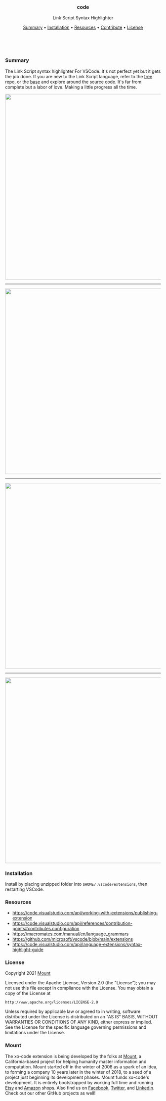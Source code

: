 
<br/>
<br/>
<br/>
<br/>
<br/>
<br/>
<br/>

<h3 align='center'>code</h3>
<p align='center'>
  Link Script Syntax Highlighter
</p>

<p align='center'>
  <a href='#summary'>Summary</a> •
  <a href='#installation'>Installation</a> •
  <a href='#resources'>Resources</a> •
  <a href='#contribute'>Contribute</a> •
  <a href='#license'>License</a>
</p>

<br/>
<br/>
<br/>

### Summary

The Link Script syntax highlighter For VSCode. It's not perfect yet but it gets the job done. If you are new to the Link Script language, refer to the [tree](https://github.com/link-script/tree) repo, or the [base](https://github.com/link-script/base) and explore around the source code. It's far from complete but a labor of love. Making a little progress all the time.

<img src="https://github.com/link-script/code/blob/work/snap.png?raw=true" width="600" />

---

<img src="https://github.com/link-script/code/blob/work/snap5.png?raw=true" width="600" />

---

<img src="https://github.com/link-script/code/blob/work/snap2.png?raw=true" width="600" />

---

<img src="https://github.com/link-script/code/blob/work/snap7.png?raw=true" width="600" />

### Installation

Install by placing unzipped folder into `$HOME/.vscode/extensions`, then restarting VSCode.

### Resources

- https://code.visualstudio.com/api/working-with-extensions/publishing-extension
- https://code.visualstudio.com/api/references/contribution-points#contributes.configuration
- https://macromates.com/manual/en/language_grammars
- https://github.com/microsoft/vscode/blob/main/extensions
- https://code.visualstudio.com/api/language-extensions/syntax-highlight-guide

### License

Copyright 2021 <a href='https://mount.build'>Mount</a>

Licensed under the Apache License, Version 2.0 (the "License");
you may not use this file except in compliance with the License.
You may obtain a copy of the License at

    http://www.apache.org/licenses/LICENSE-2.0

Unless required by applicable law or agreed to in writing, software
distributed under the License is distributed on an "AS IS" BASIS,
WITHOUT WARRANTIES OR CONDITIONS OF ANY KIND, either express or implied.
See the License for the specific language governing permissions and
limitations under the License.

### Mount

The xo-code extension is being developed by the folks at [Mount](https://mount.build), a California-based project for helping humanity master information and computation. Mount started off in the winter of 2008 as a spark of an idea, to forming a company 10 years later in the winter of 2018, to a seed of a project just beginning its development phases. Mount funds xo-code's development. It is entirely bootstrapped by working full time and running [Etsy](https://etsy.com/shop/link-script) and [Amazon](https://www.amazon.com/s?rh=p_27%3AMount+Build) shops. Also find us on [Facebook](https://www.facebook.com/link-script), [Twitter](https://twitter.com/link-script), and [LinkedIn](https://www.linkedin.com/company/link-script). Check out our other GitHub projects as well!
